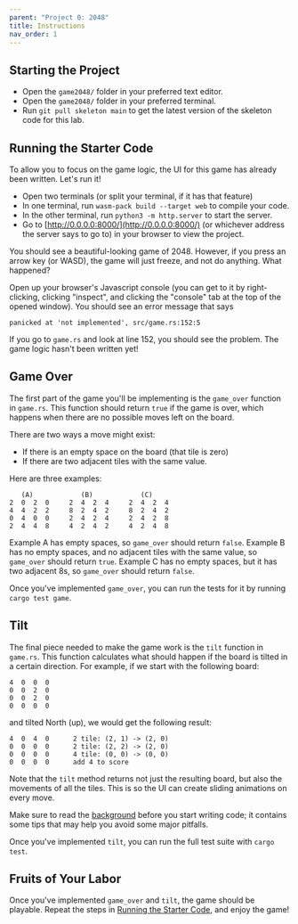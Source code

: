 ```yaml
---
parent: "Project 0: 2048"
title: Instructions
nav_order: 1
---
```


## Starting the Project

 - Open the `game2048/` folder in your preferred text editor.
 - Open the `game2048/` folder in your preferred terminal.
 - Run `git pull skeleton main` to get the latest version of the skeleton code for this lab.

## Running the Starter Code

To allow you to focus on the game logic, the UI for this game has already been written. Let's run it!

 - Open two terminals (or split your terminal, if it has that feature)
 - In one terminal, run `wasm-pack build --target web` to compile your code.
 - In the other terminal, run `python3 -m http.server` to start the server.
 - Go to [http://0.0.0.0:8000/](http://0.0.0.0:8000/) (or whichever address the server says to go to) in your browser to view the project.

You should see a beautiful-looking game of 2048. However, if you press an arrow key (or WASD), the game will just freeze, and not do anything. What happened?

Open up your browser's Javascript console (you can get to it by right-clicking, clicking "inspect", and clicking the "console" tab at the top of the opened window). You should see an error message that says
```
panicked at 'not implemented', src/game.rs:152:5
```
If you go to `game.rs` and look at line 152, you should see the problem. The game logic hasn't been written yet!

## Game Over

The first part of the game you'll be implementing is the `game_over` function in `game.rs`. This function should return `true` if the game is over, which happens when there are no possible moves left on the board.

There are two ways a move might exist:
 - If there is an empty space on the board (that tile is zero)
 - If there are two adjacent tiles with the same value.

Here are three examples:
```
   (A)            (B)            (C)
2  0  2  0     2  4  2  4     2  4  2  4 
4  4  2  2     8  2  4  2     8  2  4  2
0  4  0  0     2  4  2  4     2  4  2  8
2  4  4  8     4  2  4  2     4  2  4  8
```
Example A has empty spaces, so `game_over` should return `false`. Example B has no empty spaces, and no adjacent tiles with the same value, so `game_over` should return `true`. Example C has no empty spaces, but it has two adjacent 8s, so `game_over` should return `false`.

Once you've implemented `game_over`, you can run the tests for it by running `cargo test game`.

## Tilt

The final piece needed to make the game work is the `tilt` function in `game.rs`. This function calculates what should happen if the board is tilted in a certain direction. For example, if we start with the following board:
```
4  0  0  0
0  0  2  0
0  0  2  0
0  0  0  0
```
and tilted North (up), we would get the following result:
```
4  0  4  0      2 tile: (2, 1) -> (2, 0)
0  0  0  0      2 tile: (2, 2) -> (2, 0)
0  0  0  0      4 tile: (0, 0) -> (0, 0)
0  0  0  0      add 4 to score
```
Note that the `tilt` method returns not just the resulting board, but also the movements of all the tiles. This is so the UI can create sliding animations on every move.

Make sure to read the [background](background.md) before you start writing code; it contains some tips that may help you avoid some major pitfalls.

Once you've implemented `tilt`, you can run the full test suite with `cargo test`.

## Fruits of Your Labor

Once you've implemented `game_over` and `tilt`, the game should be playable. Repeat the steps in [Running the Starter Code](#running-the-starter-code), and enjoy the game!